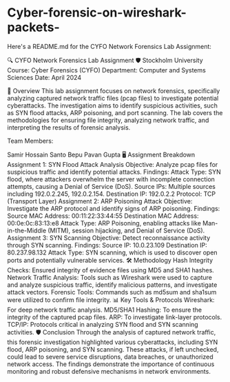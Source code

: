 # Cyber-forensic-on-wireshark-packets-

Here's a README.md for the CYFO Network Forensics Lab Assignment:

🔍 CYFO Network Forensics Lab Assignment 🛡️
Stockholm University
Course: Cyber Forensics (CYFO)
Department: Computer and Systems Sciences
Date: April 2024

🌟 Overview
This lab assignment focuses on network forensics, specifically analyzing captured network traffic files (pcap files) to investigate potential cyberattacks. The investigation aims to identify suspicious activities, such as SYN flood attacks, ARP poisoning, and port scanning. The lab covers the methodologies for ensuring file integrity, analyzing network traffic, and interpreting the results of forensic analysis.

Team Members:

Samir Hossain Santo Bepu
Pavan Gupta
🖥️ Assignment Breakdown
Assignment 1: SYN Flood Attack Analysis
Objective: Analyze pcap files for suspicious traffic and identify potential attacks.
Findings:
Attack Type: SYN flood, where attackers overwhelm the server with incomplete connection attempts, causing a Denial of Service (DoS).
Source IPs: Multiple sources including 192.0.2.245, 192.0.2.154.
Destination IP: 192.0.2.2
Protocol: TCP (Transport Layer)
Assignment 2: ARP Poisoning Attack
Objective: Investigate the ARP protocol and identify signs of ARP poisoning.
Findings:
Source MAC Address: 00:11:22:33:44:55
Destination MAC Address: 00:0e:0c:83:13:e8
Attack Type: ARP Poisoning, enabling attacks like Man-in-the-Middle (MITM), session hijacking, and Denial of Service (DoS).
Assignment 3: SYN Scanning
Objective: Detect reconnaissance activity through SYN scanning.
Findings:
Source IP: 10.0.23.109
Destination IP: 80.237.98.132
Attack Type: SYN scanning, which is used to discover open ports and potentially vulnerable services.
🛠️ Methodology
Hash Integrity Checks: Ensured integrity of evidence files using MD5 and SHA1 hashes.
Network Traffic Analysis: Tools such as Wireshark were used to capture and analyze suspicious traffic, identify malicious patterns, and investigate attack vectors.
Forensic Tools: Commands such as md5sum and sha1sum were utilized to confirm file integrity.
📊 Key Tools & Protocols
Wireshark: For deep network traffic analysis.
MD5/SHA1 Hashing: To ensure the integrity of the captured pcap files.
ARP: To investigate link-layer protocols.
TCP/IP: Protocols critical in analyzing SYN flood and SYN scanning activities.
🛡️ Conclusion
Through the analysis of captured network traffic, this forensic investigation highlighted various cyberattacks, including SYN flood, ARP poisoning, and SYN scanning. These attacks, if left unchecked, could lead to severe service disruptions, data breaches, or unauthorized network access. The findings demonstrate the importance of continuous monitoring and robust defensive mechanisms in network environments.

